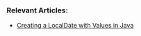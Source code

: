 ### Relevant Articles:

- [Creating a LocalDate with Values in Java](https://www.baeldung.com/java-creating-localdate-with-values)
